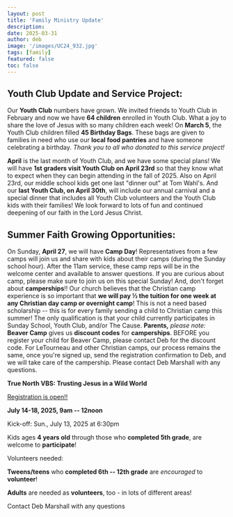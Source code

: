 ```yaml
---
layout: post
title: 'Family Ministry Update'
description:
date: 2025-03-31
author: deb
image: '/images/UC24_932.jpg'
tags: [family]
featured: false
toc: false
---
```


## Youth Club Update and Service Project:

Our **Youth Club** numbers have grown. We invited friends to Youth Club in February and now we have **64 children** enrolled in Youth Club. What a joy to share the love of Jesus with so many children each week! On **March 5**, the Youth Club children filled **45 Birthday Bags**. These bags are given to families in need who use our **local food pantries** and have someone celebrating a birthday. _Thank you to all who donated to this service project!_

**April** is the last month of Youth Club, and we have some special plans! We will have **1st graders visit Youth Club on April 23rd** so that they know what to expect when they can begin attending in the fall of 2025. Also on April 23rd, our middle school kids get one last "dinner out" at Tom Wahl's. And our **last Youth Club, on April 30th**, will include our annual carnival and a special dinner that includes all Youth Club volunteers and the Youth Club kids with their families! We look forward to lots of fun and continued deepening of our faith in the Lord Jesus Christ.

## Summer Faith Growing Opportunities:

On Sunday, **April 27**, we will have **Camp Day**! Representatives from a few camps will join us and share with kids about their camps (during the Sunday school hour). After the 11am service, these camp reps will be in the welcome center and available to answer questions. If you are curious about camp, please make sure to join us on this special Sunday! And, don't forget about **camperships**!! Our church believes that the Christian camp experience is so important that **we will pay ½ the tuition for one week at any Christian day camp or overnight camp**! This is not a need based scholarship -- this is for every family sending a child to Christian camp this summer! The only qualification is that your child currently participates in Sunday School, Youth Club, and/or The Cause. **Parents,** _please note:_ **Beaver Camp** gives us **discount codes** for **camperships**. BEFORE you register your child for Beaver Camp, please contact Deb for the discount code. For LeTourneau and other Christian camps, our process remains the same, once you're signed up, send the registration confirmation to Deb, and we will take care of the campership. Please contact Deb Marshall with any questions.

**True North VBS: Trusting Jesus in a Wild World**

[Registration is open!!](https://uccdga.churchcenter.com/registrations/events/2772543)

**July 14-18, 2025, 9am -- 12noon**

Kick-off: Sun., July 13, 2025 at 6:30pm

Kids ages **4 years old** through those who **completed 5th grade**, are welcome to **participate**! 

Volunteers needed:

**Tweens/teens** who **completed 6th -- 12th grade** are _encouraged_ to **volunteer**!

**Adults** are needed as **volunteers**, too - in lots of different areas!

Contact Deb Marshall with any questions
